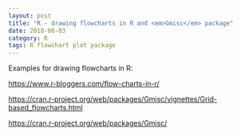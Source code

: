 ```yaml
---
layout: post
title: "R - drawing flowcharts in R and <em>Gmisc</em> package"
date: 2018-06-03
category: R
tags: R flowchart plot package
---
```


Examples for drawing flowcharts in R:

https://www.r-bloggers.com/flow-charts-in-r/

https://cran.r-project.org/web/packages/Gmisc/vignettes/Grid-based_flowcharts.html

https://cran.r-project.org/web/packages/Gmisc/


